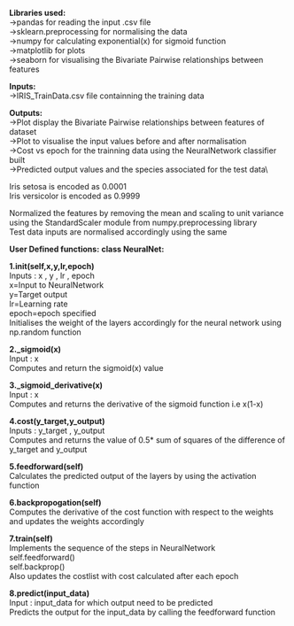 
__Libraries used:__\
->pandas for reading the input .csv file\
->sklearn.preprocessing for normalising the data \
->numpy for calculating exponential(x) for sigmoid function\
->matplotlib for plots\
->seaborn for visualising the Bivariate Pairwise relationships between features

__Inputs:__\
->IRIS_TrainData.csv file containning the training data 

__Outputs:__\
->Plot display the Bivariate Pairwise relationships between features of dataset\
->Plot to visualise the input values before and after normalisation\
->Cost vs epoch for the trainning data using the NeuralNetwork classifier built\
->Predicted output values and the species associated for the test data\

Iris setosa is encoded as 0.0001\
Iris versicolor is encoded as 0.9999

Normalized the features by removing the mean and scaling to unit variance using the StandardScaler module from numpy.preprocessing library\
Test data inputs are normalised accordingly using the same 

__User Defined functions:__
__class NeuralNet:__

__1.init(self,x,y,lr,epoch)__\
  Inputs : x , y , lr , epoch\
  x=Input to NeuralNetwork\
  y=Target output\
  lr=Learning rate\
  epoch=epoch specified \
  Initialises the weight of the layers accordingly for the neural network using np.random function

__2._sigmoid(x)__\
   Input : x\
   Computes and return the sigmoid(x) value

__3._sigmoid_derivative(x)__\
   Input : x\
   Computes and returns the derivative of the sigmoid function i.e x(1-x)

__4.cost(y_target,y_output)__\
   Inputs : y_target , y_output\
   Computes and returns the value of 0.5* sum of squares of the difference of y_target and y_output

__5.feedforward(self)__\
   Calculates the predicted output of the layers by using the activation function

__6.backpropogation(self)__\
   Computes the derivative of the cost function with respect to the weights and updates the weights accordingly

__7.train(self)__\
   Implements the sequence of the steps in NeuralNetwork\
   self.feedforward()\
   self.backprop()\
   Also updates the costlist with cost calculated after each epoch

__8.predict(input_data)__\
    Input : input_data for which output need to be predicted\
    Predicts the output for the input_data by calling the feedforward function 
